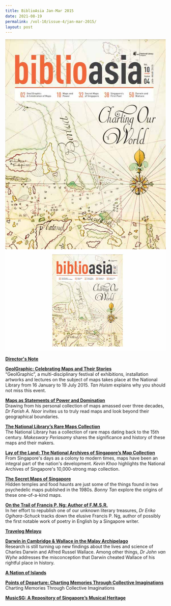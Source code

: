 ```yaml
---
title: BiblioAsia Jan-Mar 2015
date: 2021-08-19
permalink: /vol-10/issue-4/jan-mar-2015/
layout: post
---
```

<img src="/images/vol-10-issue-4/background/background_image1.jpg">

<img src="/images/vol-10-issue-4/background/covered.jpg">

[<b>Director's Note</b>](/vol-10/issue-4/jan-march-2015/director-note)


[<b>GeolGraphic: Celebrating Maps and Their Stories</b>](/vol-10/issue-4/jan-march-2015/geographic)<br>“GeolGraphic”, a multi-disciplinary festival of exhibitions, installation artworks and lectures on the subject of maps takes place at the National Library from 16 January to 19 July 2015. <i>Tan Huism</i> explains why you should not miss this event.

[<b>Maps as Statements of Power and Domination</b>](/vol-10/issue-4/jan-march-2015/map-as-statement)<br>Drawing from his personal collection of maps amassed over three decades, <i>Dr Farish A. Noor</i> invites us to truly read maps and look beyond their geographical boundaries.


[<b>The National Library’s Rare Maps Collection</b> ](/vol-10/issue-4/jan-march-2015/rare-map)<br>The National Library has a collection of rare maps dating back to the 15th century. <i>Makeswary Periasamy</i> shares the significance and history of these maps and their makers. 


[<b>Lay of the Land: 
The National Archives of Singapore’s Map Collection</b>](/vol-10/issue-4/jan-march-2015/map-collection)<br>From Singapore's days as a colony to modern times, maps have been an integral part of the nation's development. <i>Kevin Khoo</i> highlights the National Archives of Singapore's 10,000-strong map collection. 

[<b>The Secret Maps of Singapore</b>](/vol-10/issue-4/jan-march-2015/secretmap)<br>Hidden temples and food haunts are just some of the things found in two psychedelic maps published in the 1980s. <i>Bonny Tan</i> explore the origins of these one-of-a-kind maps.

[<b>On the Trail of Francis P. Ng: Author of F.M.S.R.</b>](/vol-10/issue-4/jan-march-2015/on-the-trail)<br>In her effort to republish one of our unknown literary treasures, <i>Dr Eriko Ogihara-Schuck</i> tracks down the elusive Francis P. Ng, author of possibly the first notable work of poetry in English by a Singapore writer.


[<b>Travelog Melayu</b>](/vol-10/issue-4/jan-march-2015/travelog-melayu)

[<b>Darwin in Cambridge &amp; Wallace in the Malay Archipelago</b>](/vol-10/issue-4/jan-march-2015/darwin-and-wallace)<br>Research is still turning up new findings about the lives and science of Charles Darwin and Alfred Russel Wallace. Among other things, <i>Dr John van Wyhe</i> addresses the misconception that Darwin cheated Wallace of his rightful place in history. 

[<b>A Nation of Islands</b>](/vol-10/issue-4/jan-march-2015/nation-of-island)

[<b>Points of Departure: Charting Memories Through Collective Imaginations</b>](/vol-10/issue-4/jan-march-2015/points-of-departure)<br>Charting Memories Through Collective Imaginations

[<b>MusicSG: 
A Repository of Singapore’s Musical Heritage</b>](/vol-10/issue-4/jan-march-2015/musical)